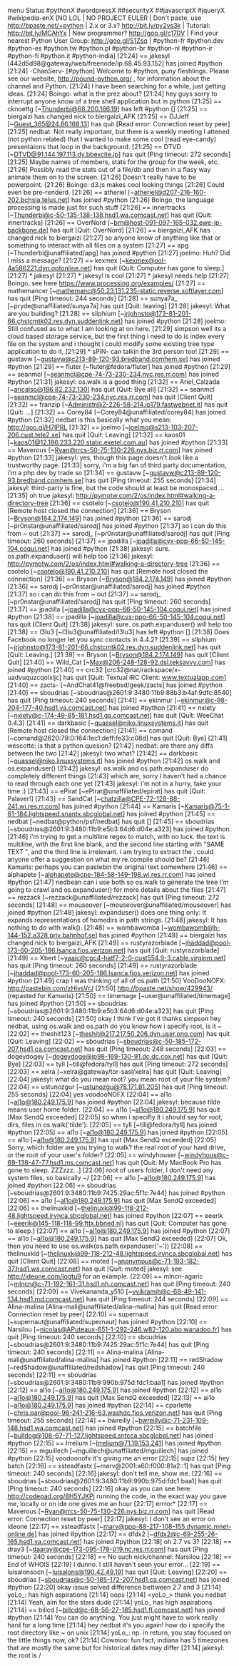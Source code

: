 menu
Status #pythonX #wordpressX ##securityX ##javascriptX #jqueryX #wikipedia-enX
[NO LOL | NO PROJECT EULER | Don't paste, use http://bpaste.net/+python | 2.x or 3.x? http://bit.ly/py2vs3k | Tutorial: http://bit.ly/MCAhYx | New programmer? http://goo.gl/c170V | Find your nearest Python User Group: http://goo.gl/S1Zsq | #python-fr #python.dev #python-es #python.tw #python.pl #python-br #python-nl #python-ir #python-fi #python.it #python-india]
[21:24] == jakesyl [442d5d98@gateway/web/freenode/ip.68.45.93.152] has joined #python
[21:24] -ChanServ- [#python] Welcome to #python, puny fleshlings. Please see our website, http://pound-python.org/ , for information about the channel and Python.
[21:24] <Boingo> I have been searching for a while, just getting ideas.
[21:24] <nedbat> Boingo: what is the prez about?
[21:24] <jakesyl> hey guys sorry to interrupt anyone know of a tree shell application but in python
[21:25] == cknoettg [~Thunderbi@68.200.166.19] has left #python []
[21:25] == biergaizi has changed nick to biergaizi_AFK
[21:25] == DJJeff [~Guest_365@24.86.168.13] has quit [Read error: Connection reset by peer]
[21:25] <Boingo> nedbat: Not really important, but there is a weekly meeting I attened (not python related) that I wanted to make some cool (read eye-candy) presentaions that loop in the background.
[21:25] == DTVD [~DTVD@91.144.197.113.dy.bbexcite.jp] has quit [Ping timeout: 272 seconds]
[21:25] <Boingo> Maybe names of members, stats for the group for the week, etc.
[21:26] <Boingo> Possibly read the stats out of a file/db and then in a flasy way animate them on to the screen.
[21:26] <Boingo> Doesn't really have to be powerpoint.
[21:26] <nedbat> Boingo: d3.js makes cool looking things
[21:26] <Boingo> Could even be pre-renderd.
[21:26] == atheriel [~atheriel@d207-216-160-202.bchsia.telus.net] has joined #python
[21:26] <joelmo> Boingo, the language processing is made just for such stuff
[21:26] == innertracks [~Thunderbi@c-50-135-138-138.hsd1.wa.comcast.net] has quit [Quit: innertracks]
[21:26] == OverNord [~brn@host-091-097-165-032.ewe-ip-backbone.de] has quit [Quit: OverNord]
[21:26] == biergaizi_AFK has changed nick to biergaizi
[21:27] <jakesyl> so anyone know of anything like that  or something to interact with all files on a system
[21:27] == apg [~Thunderbi@unaffiliated/apg] has joined #python
[21:27] <Boingo> joelmo: Huh?  Did I miss a message?
[21:27] == kexmex [~kexmex@ool-4a586221.dyn.optonline.net] has quit [Quit: Computer has gone to sleep.]
[21:27] * jakesyl
[21:27] * jakesyl is cool
[21:27] * jakesyl needs help
[21:27] <joelmo> Boingo, see here https://www.processing.org/examples/
[21:27] == mathemancer [~mathemanc@50.23.131.235-static.reverse.softlayer.com] has quit [Ping timeout: 244 seconds]
[21:28] == sunya7a_ [~pryde@unaffiliated/sunya7a] has quit [Quit: leaving]
[21:28] <simpson> jakesyl: What are you building?
[21:28] == silphium [~jrjohnsto@173-81-201-66.chstcmtk02.res.dyn.suddenlink.net] has joined #python
[21:28] <Boingo> joelmo: Still confused as to what I am looking at on here.
[21:29] <jakesyl> simpson well its a cloud based storage service, but the first thing i need to do is index every file on the system and i thought i could modify some existing tree type application to do it,
[21:29] * sPiN- can talkin the 3rd person too!
[21:29] == gustavw [~gustavw@c213-89-120-93.bredband.comhem.se] has joined #python
[21:29] == fluter [~fluter@fedora/fluter] has joined #python
[21:29] == seanmcl [~seanmcl@cpe-74-73-230-234.nyc.res.rr.com] has joined #python
[21:31] <nedbat> jakesyl: os.walk is a good thing
[21:32] == Ariel_Calzada [~aricalso@186.82.232.130] has quit [Quit: Bye all]
[21:32] == seanmcl [~seanmcl@cpe-74-73-230-234.nyc.res.rr.com] has quit [Client Quit]
[21:32] == franzip [~Administr@2-226-58-214.ip179.fastwebnet.it] has quit [Quit: ...]
[21:32] == Corey84 [~Corey84@unaffiliated/corey84] has joined #python
[21:32] <jakesyl> nedbat is this basically what you mean: http://goo.gl/H7lPRL
[21:32] == joelmo [~joelmo@s213-103-207-206.cust.tele2.se] has quit [Quit: Leaving]
[21:32] == kaos01 [~kaos01@12.186.233.220.static.exetel.com.au] has joined #python
[21:33] == Maverous [~Ryan@rrcs-50-75-130-226.nys.biz.rr.com] has joined #python
[21:33] <nedbat> jakesyl: yes, though this page doesn't *look* like a trustworthy page.
[21:33] <jakesyl> sorry, i'm a big fan of third party documentation, i'm a php dev by trade so
[21:34] == gustavw [~gustavw@c213-89-120-93.bredband.comhem.se] has quit [Ping timeout: 255 seconds]
[21:34] <nedbat> jakesyl: third-party is fine, but the code should at least be monospaced....
[21:35] <jakesyl> oh true
 <nedbat> jakesyl: http://pymotw.com/2/os/index.html#walking-a-directory-tree
[21:36] == csotelo [~csotelo@190.41.210.210] has quit [Remote host closed the connection]
[21:36] == Bryson [~Bryson@184.2.174.149] has joined #python
[21:36] == sarodj [~pr0nstar@unaffiliated/sarodj] has joined #python
[21:37] <jakesyl> so i can do this from ~ out
[21:37] == sarodj_ [~pr0nstar@unaffiliated/sarodj] has quit [Ping timeout: 260 seconds]
[21:37] == jpadilla [~jpadilla@cvx-ppp-66-50-145-104.coqui.net] has joined #python
[21:38] <nedbat> jakesyl: sure.  os.path.expanduser() will help too
[21:36] <nedbat> jakesyl: http://pymotw.com/2/os/index.html#walking-a-directory-tree
[21:36] == csotelo [~csotelo@190.41.210.210] has quit [Remote host closed the connection]
[21:36] == Bryson [~Bryson@184.2.174.149] has joined #python
[21:36] == sarodj [~pr0nstar@unaffiliated/sarodj] has joined #python
[21:37] <jakesyl> so i can do this from ~ out
[21:37] == sarodj_ [~pr0nstar@unaffiliated/sarodj] has quit [Ping timeout: 260 seconds]
[21:37] == jpadilla [~jpadilla@cvx-ppp-66-50-145-104.coqui.net] has joined #python
[21:38] == jpadilla [~jpadilla@cvx-ppp-66-50-145-104.coqui.net] has quit [Client Quit]
[21:38] <nedbat> jakesyl: sure.  os.path.expanduser() will help too
[21:38] == l3lu3 [~l3lu3@unaffiliated/l3lu3] has left #python []
[21:38] <wescotte> Does Facebook no longer let you sync contacts in 4.4.2?
[21:39] == silphium [~jrjohnsto@173-81-201-66.chstcmtk02.res.dyn.suddenlink.net] has quit [Quit: Leaving.]
[21:39] == Bryson [~Bryson@184.2.174.149] has quit [Client Quit]
[21:40] == Wild_Cat [~Max@206-248-128-92.dsl.teksavvy.com] has joined #python
[21:40] == crc32 [crc32@nat/rackspace/x-uadvuquzcqolxljc] has quit [Quit: Textual IRC Client: www.textualapp.com]
[21:40] == zacts- [~AndChat41@freebsd/geek/zacts] has joined #python
[21:40] == sboudrias [~sboudrias@2601:9:3480:11b9:88b3:b4af:9dfc:8540] has quit [Ping timeout: 240 seconds]
[21:41] == ekinmur [~ekinmur@c-98-204-177-40.hsd1.va.comcast.net] has joined #python
[21:41] == nxiety [~nxiety@c-174-49-85-181.hsd1.ga.comcast.net] has quit [Quit: WeeChat 0.4.3]
[21:41] == darkbasic [~quassel@niko.linuxsystems.it] has quit [Remote host closed the connection]
[21:41] == comand [~comand@2620:79:0:164:1ec1:deff:fe33:c08d] has quit [Quit: Bye]
[21:41] <nedbat> wescotte: is that a python quesion?
[21:42] <jakesyl> nedbat: are there any diffs between the two
[21:42] <nedbat> jakesyl: two what?
[21:42] == darkbasic [~quassel@niko.linuxsystems.it] has joined #python
[21:42] <jakesyl> os.walk and os.expanduser()
[21:42] <nedbat> jakesyl: os.walk and os.path.expanduser do completely different things
[21:43] <jakesyl> which are, sorry I haven't had a chance to read through each one yet
[21:43] <nedbat> jakesyl: i'm not in a hurry, take your time :)
[21:43] == ePirat [~ePirat@unaffiliated/epirat] has quit [Quit: Palaver!]
[21:43] == SandCat [~chatzilla@CPE-72-128-88-241.wi.res.rr.com] has joined #python
[21:44] == Kamaris [~Kamaris@75-1-61-184.lightspeed.snantx.sbcglobal.net] has joined #python
[21:45] == nedbat [~nedbat@python/psf/nedbat] has quit []
[21:45] == sboudrias [~sboudrias@2601:9:3480:11b9:e5b3:64d6:d04e:a323] has joined #python
[21:46] <Kamaris> i'm trying to get a multiline regex to match, with no luck. the text is multiline, with the first line blank, and the second line starting with "SAME TEXT <date>", and the third line is irrelevant. i am trying to extract the <date> . could anyone offer a suggestion on what my re.compile should be?
[21:46] <VooDooNOFX> Kamaris: perhaps you can pastebin the original text somewhere
[21:46] == alphapete [~alphapete@cpe-184-58-149-198.wi.res.rr.com] has joined #python
[21:47] <jakesyl> nedbean can i use both so os.walk to generate the tree I'm going to crawl and os.expanduser() for more details about the files
[21:47] == rezzack [~rezzack@unaffiliated/rezzack] has quit [Ping timeout: 272 seconds]
[21:48] == mouseover [~mouseover@unaffiliated/mouseover] has joined #python
[21:48] <simpson> jakesyl: expanduser() does one thing only: It expands representations of homedirs in path strings.
[21:48] <simpson> jakesyl: It has nothing to do with walk().
[21:48] == wombawomba [~wombawomb@h-144-152.a328.priv.bahnhof.se] has joined #python
[21:48] == biergaizi has changed nick to biergaizi_AFK
[21:49] == rustyrazorblade [~jhaddad@pool-173-60-205-186.lsanca.fios.verizon.net] has quit [Quit: rustyrazorblade]
[21:49] == Xbert [~yaaic@cpc4-hatf7-2-0-cust554.9-3.cable.virginm.net] has quit [Ping timeout: 260 seconds]
[21:49] == rustyrazorblade [~jhaddad@pool-173-60-205-186.lsanca.fios.verizon.net] has joined #python
[21:49] <jakesyl> crap I was thinking of all of os.path
[21:50] <Kamaris> VooDooNOFX: http://pastebin.com/zHivsVrJ
[21:50] <infobob> http://bpaste.net/show/429943/ (repasted for Kamaris)
[21:50] == timemage [~user@unaffiliated/timemage] has joined #python
[21:50] == sboudrias [~sboudrias@2601:9:3480:11b9:e5b3:64d6:d04e:a323] has quit [Ping timeout: 240 seconds]
[21:50] <jakesyl> okay I think I've got it thanks simpson
<jakesyl> hey nedbat, using os.walk and os.path do you know how i specify root, is it ~
[22:02] == theshit123 [~theshit@217.217.50.206.dyn.user.ono.com] has quit [Quit: Leaving]
[22:02] == sboudrias [~sboudrias@c-50-185-172-207.hsd1.ca.comcast.net] has quit [Ping timeout: 248 seconds]
[22:03] == dogeydogey [~dogeydoge@ip98-169-130-91.dc.dc.cox.net] has quit [Quit: Bye]
[22:03] == tyll [~till@fedora/tyll] has quit [Ping timeout: 272 seconds]
[22:03] == xelra [~xelra@gateway/tor-sasl/xelra] has quit [Quit: Leaving]
[22:04] <VooDooNOFX> jakesyl: what do you mean root? you mean root of your file system?
[22:04] == ustunozgur [~ustunozgu@78.171.81.205] has quit [Ping timeout: 255 seconds]
[22:04] <jakesyl> yes voodooNOFX
[22:04] == al1o [~al1o@180.249.175.9] has joined #python
[22:04] <VooDooNOFX> jakesyl: because tilde means user home folder.
[22:04] == al1o [~al1o@180.249.175.9] has quit [Max SendQ exceeded]
[22:05] <jakesyl> so when i specifly it i should say for root, dirs, files in os.walk('tilde'):
[22:05] == tyll [~till@fedora/tyll] has joined #python
[22:05] == al1o [~al1o@180.249.175.9] has joined #python
[22:05] == al1o [~al1o@180.249.175.9] has quit [Max SendQ exceeded]
[22:05] <VooDooNOFX> Sorry, which folder are you trying to walk? the real root of your hard drive, or the root of your user's folder?
[22:05] == windyhouser [~windyhous@c-69-138-47-77.hsd1.ms.comcast.net] has quit [Quit: My MacBook Pro has gone to sleep. ZZZzzz…]
[22:06] <jakesyl> root of users folder, I don't need any system files, so basically ~/
[22:06] == al1o [~al1o@180.249.175.9] has joined #python
[22:06] == sboudrias [~sboudrias@2601:9:3480:11b9:7425:29ac:5f1c:7e44] has joined #python
[22:06] == al1o [~al1o@180.249.175.9] has quit [Max SendQ exceeded]
[22:06] == thelinuxkid [~thelinuxk@99-118-212-48.lightspeed.irvnca.sbcglobal.net] has joined #python
[22:07] == eeerik [~eeerik@145-118-118-99.fttx.bbned.nl] has quit [Quit: Computer has gone to sleep.]
[22:07] == al1o [~al1o@180.249.175.9] has joined #python
[22:07] == al1o [~al1o@180.249.175.9] has quit [Max SendQ exceeded]
[22:07] <VooDooNOFX> Ok, then you need to use os.walk(os.path.expanduser('~'))
[22:08] == thelinuxkid [~thelinuxk@99-118-212-48.lightspeed.irvnca.sbcglobal.net] has quit [Client Quit]
[22:08] == moted [~anonymous@c-71-193-182-37.hsd1.wa.comcast.net] has quit [Quit: moted]
<VooDooNOFX> jakesyl: see http://ideone.com/Iogtu9 for an example.
[22:09] == mlncn-agaric [~mlncn@c-71-192-161-31.hsd1.nh.comcast.net] has quit [Ping timeout: 240 seconds]
[22:09] == Vivekananda_y510 [~vvikramjh@c-68-49-141-134.hsd1.md.comcast.net] has quit [Ping timeout: 244 seconds]
[22:09] == Alina-malina [Alina-mali@unaffiliated/alina-malina] has quit [Read error: Connection reset by peer]
[22:10] == supernaut [~supernaut@unaffiliated/supernaut] has joined #python
[22:10] == Narsilou [~nicolas@APuteaux-651-1-292-246.w82-120.abo.wanadoo.fr] has quit [Ping timeout: 240 seconds]
[22:10] == sboudrias [~sboudrias@2601:9:3480:11b9:7425:29ac:5f1c:7e44] has quit [Ping timeout: 240 seconds]
[22:11] == Alina-malina [Alina-mali@unaffiliated/alina-malina] has joined #python
[22:11] == redShadow [~redShadow@unaffiliated/redshadow] has quit [Ping timeout: 240 seconds]
[22:11] == sboudrias [~sboudrias@2601:9:3480:11b9:990b:975d:fdc1:baa1] has joined #python
[22:12] == al1o [~al1o@180.249.175.9] has joined #python
[22:12] == al1o [~al1o@180.249.175.9] has quit [Max SendQ exceeded]
[22:13] == al1o [~al1o@180.249.175.9] has joined #python
[22:14] == cparlette [~chris.par@pool-96-241-216-63.washdc.fios.verizon.net] has quit [Ping timeout: 255 seconds]
[22:14] == bwreilly [~bwreilly@c-71-231-109-148.hsd1.wa.comcast.net] has joined #python
[22:15] == batchfile [~bulldog@108-67-71-127.lightspeed.sntcca.sbcglobal.net] has joined #python
[22:15] == Irrelium [~Irrelium@71.19.153.241] has joined #python
[22:15] == mguillech [~mguillech@unaffiliated/mguillech] has joined #python
[22:15] <jakesyl> voodoonofx it's giving me an error
[22:15] <batchfile> supz
[22:15] <jakesyl> hey batch
[22:16] == xsteadfastx [~marv@2001:a60:f000:81a2::1] has quit [Ping timeout: 240 seconds]
[22:16] <VooDooNOFX> jakesyl: don't tell me, show me.
[22:16] == sboudrias [~sboudrias@2601:9:3480:11b9:990b:975d:fdc1:baa1] has quit [Ping timeout: 240 seconds]
[22:16] <jakesyl> okay as you can see here: http://codepad.org/8H5YJKPj running the code, in the exact way you gave me, locally or on ide one gives me an hour
[22:17] <jakesyl> errror*
[22:17] == Maverous [~Ryan@rrcs-50-75-130-226.nys.biz.rr.com] has quit [Read error: Connection reset by peer]
[22:17] <VooDooNOFX> jakesyl: I don't see an error on ideone
[22:17] == xsteadfastx [~marv@ppp-88-217-108-155.dynamic.mnet-online.de] has joined #python
[22:17] == dfdx2 [~dfdx2@c-69-255-26-165.hsd1.va.comcast.net] has joined #python
[22:18] <jakesyl> oh 2.7 vs 3?
[22:18] == dray3 [~daaray@cpe-173-095-178-019.nc.res.rr.com] has quit [Ping timeout: 240 seconds]
[22:18] == No such nick/channel: Narsilou
[22:18] == End of WHOIS
[22:19] <VooDooNOFX> I dunno. I still haven't seen your error...
[22:19] == luisalonsocn [~luisalons@190.42.49.19] has quit [Quit: Leaving]
[22:20] == sboudrias [~sboudrias@c-50-185-172-207.hsd1.ca.comcast.net] has joined #python
[22:20] <jakesyl> okay issue solved difference bettween 2.7 and 3
[21:14] <nedbat> yoLo_: has high aspirations
[21:14] <nedbat> oops
[21:14] <yoLo_> thank you nedbat
[21:14] <therealfakemoot> Yeah, aim for the stars dude
[21:14] <nedbat> yoLo_ has high aspirations
[21:14] == billcd [~billcd@c-68-56-27-185.hsd1.fl.comcast.net] has joined #python
[21:14] <therealfakemoot> You can do anything. You just might have to work really hard for a long time
[21:14] <jakesyl> hey nedbat it's you again!  how do i specify the root directory like ~ on unix
[21:14] <nedbat> yoLo_: np. in return, you stay focused on the little things now, ok?
[21:14] <kevlarman> Cowmoo: fun fact, indiana has 5 timezones that are mostly the same but for historical dates may differ
[21:14] <nedbat> jakesyl: the root is /